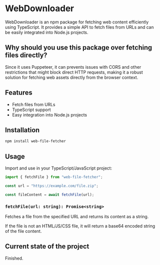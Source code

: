 # WebDownloader

WebDownloader is an npm package for fetching web content efficiently using TypeScript. It provides a simple API to fetch files from URLs and can be easily integrated into Node.js projects.

## Why should you use this package over fetching files directly?
Since it uses Puppeteer, it can prevents issues with CORS and other restrictions that might block direct HTTP requests, making it a robust solution for fetching web assets directly from the browser context.

## Features
- Fetch files from URLs
- TypeScript support
- Easy integration into Node.js projects

## Installation

```bash
npm install web-file-fetcher
```

## Usage

Import and use in your TypeScript/JavaScript project:

```typescript
import { fetchFile } from "web-file-fetcher";

const url = "https://example.com/file.zip";

const fileContent = await fetchFile(url);
```

### `fetchFile(url: string): Promise<string>`
Fetches a file from the specified URL and returns its content as a string.

If the file is not an HTML/JS/CSS file, it will return a base64 encoded string of the file content.

## Current state of the project
Finished.